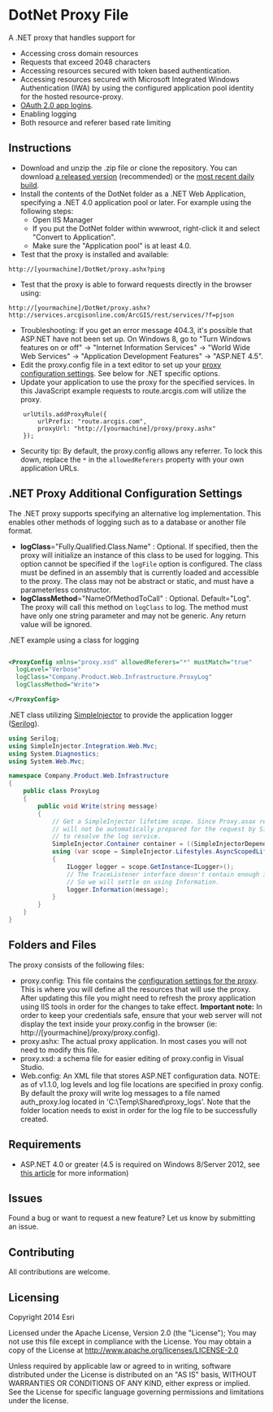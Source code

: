 DotNet Proxy File
=================

A .NET proxy that handles support for
* Accessing cross domain resources
* Requests that exceed 2048 characters
* Accessing resources secured with token based authentication.
* Accessing resources secured with Microsoft Integrated Windows Authentication (IWA) by using the configured application pool identity for the hosted resource-proxy.
* [OAuth 2.0 app logins](https://developers.arcgis.com/en/authentication).
* Enabling logging
* Both resource and referer based rate limiting

## Instructions

* Download and unzip the .zip file or clone the repository. You can download [a released version](https://github.com/Esri/resource-proxy/releases) (recommended) or the [most recent daily build](https://github.com/Esri/resource-proxy/archive/master.zip).
* Install the contents of the DotNet folder as a .NET Web Application, specifying a .NET 4.0 application pool or later. For example using the following steps:
    * Open IIS Manager
    * If you put the DotNet folder within wwwroot, right-click it and select "Convert to Application".
    * Make sure the "Application pool" is at least 4.0.
* Test that the proxy is installed and available:
```
http://[yourmachine]/DotNet/proxy.ashx?ping
```
* Test that the proxy is able to forward requests directly in the browser using:
```
http://[yourmachine]/DotNet/proxy.ashx?http://services.arcgisonline.com/ArcGIS/rest/services/?f=pjson
```
* Troubleshooting: If you get an error message 404.3, it's possible that ASP.NET have not been set up. On Windows 8, go to "Turn Windows features on or off" -> "Internet Information Services" -> "World Wide Web Services" -> "Application Development Features" -> "ASP.NET 4.5".
* Edit the proxy.config file in a text editor to set up your [proxy configuration settings](../README.md#proxy-configuration-settings). See below for .NET specific options.
* Update your application to use the proxy for the specified services. In this JavaScript example requests to route.arcgis.com will utilize the proxy.

```
    urlUtils.addProxyRule({
        urlPrefix: "route.arcgis.com",
        proxyUrl: "http://[yourmachine]/proxy/proxy.ashx"
    });
```
* Security tip: By default, the proxy.config allows any referrer. To lock this down, replace the  ```*``` in the ```allowedReferers``` property with your own application URLs.

## .NET Proxy Additional Configuration Settings

The .NET proxy supports specifying an alternative log implementation. This enables other methods of logging such as to a database or another file format.

* **logClass**="Fully.Qualified.Class.Name" : Optional. If specified, then the proxy will initialize an instance of this class to be used for logging. This option cannot be specified if the `logFile` option is configured. The class must be defined in an assembly that is currently loaded and accessible to the proxy. The class may not be abstract or static, and must have a parameterless constructor.
* **logClassMethod**="NameOfMethodToCall" : Optional. Default="Log". The proxy will call this method on `logClass` to log. The method must have only one string parameter and may not be generic. Any return value will be ignored.

.NET example using a class for logging
```xml

<ProxyConfig xmlns="proxy.xsd" allowedReferers="*" mustMatch="true"
  logLevel="Verbose"
  logClass="Company.Product.Web.Infrastructure.ProxyLog"
  logClassMethod="Write">

</ProxyConfig>
```

.NET class utilizing [SimpleInjector](https://simpleinjector.org/index.html) to provide the application logger ([Serilog](https://serilog.net/)).
```c#
using Serilog;
using SimpleInjector.Integration.Web.Mvc;
using System.Diagnostics;
using System.Web.Mvc;

namespace Company.Product.Web.Infrastructure
{
    public class ProxyLog
    {
        public void Write(string message)
        {
            // Get a SimpleInjector lifetime scope. Since Proxy.asax requests are outside the .MVC context a scope
            // will not be automatically prepared for the request by SimpleInjector. We need to create our own scope
            // to resolve the log service.
            SimpleInjector.Container container = ((SimpleInjectorDependencyResolver)DependencyResolver.Current).Container;
            using (var scope = SimpleInjector.Lifestyles.AsyncScopedLifestyle.BeginScope(container))
            {
                ILogger logger = scope.GetInstance<ILogger>();
                // The TraceListener interface doesn't contain enough information to determine the log level,
                // So we will settle on using Information.
                logger.Information(message);
            }
        }
    }
}
```

## Folders and Files

The proxy consists of the following files:
* proxy.config: This file contains the [configuration settings for the proxy](../README.md#proxy-configuration-settings). This is where you will define all the resources that will use the proxy. After updating this file you might need to refresh the proxy application using IIS tools in order for the changes to take effect.  **Important note:** In order to keep your credentials safe, ensure that your web server will not display the text inside your proxy.config in the browser (ie: http://[yourmachine]/proxy/proxy.config).
* proxy.ashx: The actual proxy application. In most cases you will not need to modify this file.
* proxy.xsd: a schema file for easier editing of proxy.config in Visual Studio.
* Web.config: An XML file that stores ASP.NET configuration data.
NOTE: as of v1.1.0, log levels and log file locations are specified in proxy config. By default the proxy will write log messages to a file named auth_proxy.log located in  'C:\Temp\Shared\proxy_logs'. Note that the folder location needs to exist in order for the log file to be successfully created.

## Requirements

* ASP.NET 4.0 or greater (4.5 is required on Windows 8/Server 2012, see [this article](http://www.iis.net/learn/get-started/whats-new-in-iis-8/iis-80-using-aspnet-35-and-aspnet-45) for more information)

## Issues

Found a bug or want to request a new feature? Let us know by submitting an issue.

## Contributing

All contributions are welcome.

## Licensing

Copyright 2014 Esri

Licensed under the Apache License, Version 2.0 (the "License");
You may not use this file except in compliance with the License.
You may obtain a copy of the License at
http://www.apache.org/licenses/LICENSE-2.0

Unless required by applicable law or agreed to in writing, software distributed under the License is distributed on an "AS IS" basis, WITHOUT WARRANTIES OR CONDITIONS OF ANY KIND, either express or implied. See the License for specific language governing permissions and limitations under the license.
